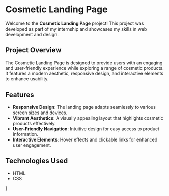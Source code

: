 # Cosmetic Landing Page

Welcome to the **Cosmetic Landing Page** project! This project was developed as part of my internship and showcases my skills in web development and design.

## Project Overview

The Cosmetic Landing Page is designed to provide users with an engaging and user-friendly experience while exploring a range of cosmetic products. It features a modern aesthetic, responsive design, and interactive elements to enhance usability.

## Features

- **Responsive Design**: The landing page adapts seamlessly to various screen sizes and devices.
- **Vibrant Aesthetics**: A visually appealing layout that highlights cosmetic products effectively.
- **User-Friendly Navigation**: Intuitive design for easy access to product information.
- **Interactive Elements**: Hover effects and clickable links for enhanced user engagement.

## Technologies Used

- HTML
- CSS
  

]
